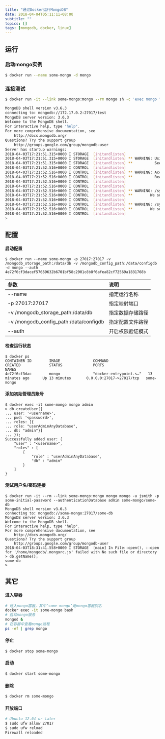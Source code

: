 ```yaml
---
title: "通过Docker运行MongoDB"
date: 2018-04-04T05:11:11+08:00
subtitle: ""
topics: []
tags: [mongodb, docker, linux]
---
```



## 运行

### 启动mongo实例
```bash
$ docker run --name some-mongo -d mongo
```

### 连接测试
```bash
$ docker run -it --link some-mongo:mongo --rm mongo sh -c 'exec mongo "$MONGO_PORT_27017_TCP_ADDR:$MONGO_PORT_27017_TCP_PORT/test"'

MongoDB shell version v3.6.3
connecting to: mongodb://172.17.0.2:27017/test
MongoDB server version: 3.6.3
Welcome to the MongoDB shell.
For interactive help, type "help".
For more comprehensive documentation, see
	http://docs.mongodb.org/
Questions? Try the support group
	http://groups.google.com/group/mongodb-user
Server has startup warnings:
2018-04-03T17:21:51.315+0000 I STORAGE  [initandlisten]
2018-04-03T17:21:51.315+0000 I STORAGE  [initandlisten] ** WARNING: Using the XFS filesystem is strongly recommended with the WiredTiger storage engine
2018-04-03T17:21:51.315+0000 I STORAGE  [initandlisten] **          See http://dochub.mongodb.org/core/prodnotes-filesystem
2018-04-03T17:21:52.516+0000 I CONTROL  [initandlisten]
2018-04-03T17:21:52.516+0000 I CONTROL  [initandlisten] ** WARNING: Access control is not enabled for the database.
2018-04-03T17:21:52.516+0000 I CONTROL  [initandlisten] **          Read and write access to data and configuration is unrestricted.
2018-04-03T17:21:52.516+0000 I CONTROL  [initandlisten]
2018-04-03T17:21:52.516+0000 I CONTROL  [initandlisten]
2018-04-03T17:21:52.516+0000 I CONTROL  [initandlisten] ** WARNING: /sys/kernel/mm/transparent_hugepage/enabled is 'always'.
2018-04-03T17:21:52.516+0000 I CONTROL  [initandlisten] **        We suggest setting it to 'never'
2018-04-03T17:21:52.516+0000 I CONTROL  [initandlisten]
2018-04-03T17:21:52.516+0000 I CONTROL  [initandlisten] ** WARNING: /sys/kernel/mm/transparent_hugepage/defrag is 'always'.
2018-04-03T17:21:52.516+0000 I CONTROL  [initandlisten] **        We suggest setting it to 'never'
2018-04-03T17:21:52.516+0000 I CONTROL  [initandlisten]
>
```

## 配置

#### 启动配置
```
$ docker run --name some-mongo -p 27017:27017 -v /mongodb_storage_path:/data/db -v /mongodb_config_path:/data/configdb -d mongo --auth
4e72f6cf3dacef57659632b6701bf58c2901c8b8f6afea82cf72569a1831768b
```
| 参数                                   | 说明             |
| :---                                   | :---             |
| --name                                 | 指定运行名称     |
| -p 27017:27017                         | 指定映射端口     |
| -v /mongodb_storage_path:/data/db      | 指定数据存储路径 |
| -v /mongodb_config_path:/data/configdb | 指定配置文件路径 |
| --auth                                 | 开启权限验证模式 |

#### 检查运行状态
```
$ docker ps
CONTAINER ID        IMAGE               COMMAND                  CREATED             STATUS              PORTS                      NAMES
4e72f6cf3dac        mongo               "docker-entrypoint.s…"   13 minutes ago      Up 13 minutes       0.0.0.0:27017->27017/tcp   some-mongo
```

#### 添加初始管理员账号
```
$ docker exec -it some-mongo mongo admin
> db.createUser({
... user: '<username>',
... pwd: '<password>',
... roles: [{
... role: "userAdminAnyDatabase",
... db: "admin"}]
... });
Successfully added user: {
	"user" : "<username>",
	"roles" : [
		{
			"role" : "userAdminAnyDatabase",
			"db" : "admin"
		}
	]
}
```

#### 测试用户名/密码连接
```
$ docker run -it --rm --link some-mongo:mongo mongo mongo -u jsmith -p some-initial-password --authenticationDatabase admin some-mongo/some-db
MongoDB shell version v3.6.3
connecting to: mongodb://some-mongo:27017/some-db
MongoDB server version: 3.6.3
Welcome to the MongoDB shell.
For interactive help, type "help".
For more comprehensive documentation, see
	http://docs.mongodb.org/
Questions? Try the support group
	http://groups.google.com/group/mongodb-user
2018-04-03T18:31:41.558+0000 I STORAGE  [main] In File::open(), ::open for '/home/mongodb/.mongorc.js' failed with No such file or directory
> db.getName();
some-db
>
```

## 其它

#### 进入容器
```bash
# 进入mongo容器，其中‘some-mongo’是mongo容器别名
docker exec -it some-mongo bash
# 启动mongo服务
mongod &
# 在容器中查看mongo进程
ps -ef | grep mongo
```

#### 停止
```bash
$ docker stop some-mongo
```

#### 启动
```bash
$ docker start some-mongo
```

#### 删除
```bash
$ docker rm some-mongo
```

#### 开放端口
```bash
# Ubuntu 12.04 or later
$ sudo ufw allow 27017
$ sudo ufw reload
Firewall reloaded
```
